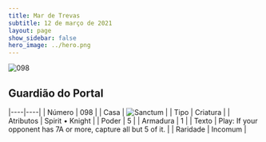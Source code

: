 ```yaml
---
title: Mar de Trevas
subtitle: 12 de março de 2021
layout: page
show_sidebar: false
hero_image: ../hero.png
---
```


![098](https://cdn.keyforgegame.com/media/card_front/pt/496_098_MJV7XGGFVMQC_pt.png)

## Guardião do Portal

|----|----|
| Número | 098 |
| Casa | ![Sanctum](https://archonarcana.com/images/thumb/c/c7/Sanctum.png/22px-Sanctum.png "Santuário") |
| Tipo | Criatura |
| Atributos | Spirit • Knight |
| Poder | 5 |
| Armadura | 1 |
| Texto | Play: If your opponent has 7A or more, capture all but 5 of it. |
| Raridade | Incomum |
